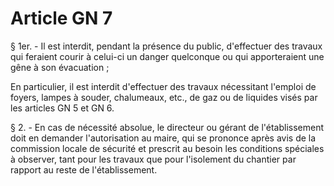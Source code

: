 # Article GN 7

§ 1er. - Il est interdit, pendant la présence du public, d'effectuer des travaux qui feraient courir à celui-ci un danger quelconque ou qui apporteraient une gêne à son évacuation ;

En particulier, il est interdit d'effectuer des travaux nécessitant l'emploi de foyers, lampes à souder, chalumeaux, etc., de gaz ou de liquides visés par les articles GN 5 et GN 6.

§ 2. - En cas de nécessité absolue, le directeur ou gérant de l'établissement doit en demander l'autorisation au maire, qui se prononce après avis de la commission locale de sécurité et prescrit au besoin les conditions spéciales à observer, tant pour les travaux que pour l'isolement du chantier par rapport au reste de l'établissement.
